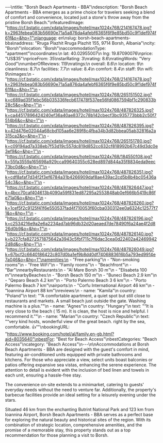 ---\ntitle: "Borsh Beach Apartments - BBA"\ndescription: "Borsh Beach Apartments - BBA emerges as a prime choice for travelers seeking a blend of comfort and convenience, located just a stone's throw away from the pristine Borsh Beach."\nfeaturedImage: "https://cf.bstatic.com/xdata/images/hotel/max1024x768/214167478.jpg?k=2963febea083b56690e71a5a876da4afebf6365f6f9e85bd50c9f1def974f61f&o=&hp=1"\nlanguage: en\nslug: borsh-beach-apartments-bba\naddress: "Rruga Plazhit Rruga Plazhit 155, 9714 Borsh, Albania"\ncity: "Borsh"\nlocation: "Borsh"\naccommodationType: "apartment"\ncoordinates:\n  lat: 40.02955007\n  lng: 19.87090076\nprice: "US$35"\npriceFrom: 35\nstarRating: 3\nrating: 8.6\nratingWords: "Very Good"\nnumberOfReviews: 119\nratings:\n  overall: 8.6\n  location: 9\n  cleanliness: 8.7\n  facilities: 7.7\n  value: 8.4\n  comfort: 8.4\n  staff: 9\n  wifi: 9\nimages:\n  - "https://cf.bstatic.com/xdata/images/hotel/max1024x768/214167478.jpg?k=2963febea083b56690e71a5a876da4afebf6365f6f9e85bd50c9f1def974f61f&o=&hp=1"\n  - "https://cf.bstatic.com/xdata/images/hotel/max1024x768/265151502.jpg?k=c689ad35f1ebc56b035336fecb617478f537ee56fd0867594bf1c290833b28c5&o=&hp=1"\n  - "https://cf.bstatic.com/xdata/images/hotel/max1024x768/487826325.jpg?k=ca44517896424240ef36a40ae8372c78b142cbecf3bc935773bbb2c50f7514b6&o=&hp=1"\n  - "https://cf.bstatic.com/xdata/images/hotel/max1024x768/487826395.jpg?k=42d476e02044a68cbd105aa6e289f8c4fba34b3d82bbea05ab32816a2a315ca2&o=&hp=1"\n  - "https://cf.bstatic.com/xdata/images/hotel/max1024x768/265151780.jpg?k=c09194ad7a338eb7f53d19c557dc819d852cc632cf818992b67c49d3dc0e3ef9&o=&hp=1"\n  - "https://cf.bstatic.com/xdata/images/hotel/max1024x768/184550108.jpg?k=55fa3559a165698a929cca99640355c628ed897d844a35f8834eda9eec73bc0d&o=&hp=1"\n  - "https://cf.bstatic.com/xdata/images/hotel/max1024x768/487826351.jpg?k=cdf8afaf7d34f2f3ef6784a31b4266909daf8ae439ac2cd5b8b4bc05436a54c3&o=&hp=1"\n  - "https://cf.bstatic.com/xdata/images/hotel/max1024x768/487826447.jpg?k=4bcc70caf404613b4090a59f831ed87295a2553848ab0ef666b5419c86fe71a0&o=&hp=1"\n  - "https://cf.bstatic.com/xdata/images/hotel/max1024x768/487826260.jpg?k=1cef5f2c9125f41f6e550537fad4f710053f60cba030312ee0a6324c12577f71&o=&hp=1"\n  - "https://cf.bstatic.com/xdata/images/hotel/max1024x768/487826196.jpg?k=c2534216e9a2e6a2234ad7ab96db32d20aeaed7de78490f6a24ae4f2d826d0b9&o=&hp=1"\n  - "https://cf.bstatic.com/xdata/images/hotel/max1024x768/487826140.jpg?k=b227cfa8272571875642a3943c5fbf711c7f6dac3cea0d22402a424699422d8d&o=&hp=1"\n  - "https://cf.bstatic.com/xdata/images/hotel/max1024x768/487826049.jpg?k=67bcf2c6640186422c807d0ba1ef9b8dd0df7406883616b5a793ed9914e7a046&o=&hp=1"\namenities:\n  - "Free parking"\n  - "Non-smoking rooms"\n  - "Free WiFi"\n  - "Family rooms"\n  - "Beachfront"\n  - "Bar"\nnearbyRestaurants:\n  - "Al Mare Borsh 30 m"\n  - "Elisabeta 100 m"\nnearbyBeaches:\n  - "Borsh Beach 150 m"\n  - "Buneci Beach 2.9 km"\n  - "Qeparo Beach 4.2 km"\n  - "Porto Palermo Beach 3 6 km"\n  - "Porto Palermo Beach 7 km"\nairports:\n  - "Corfu International Airport 46 km"\n  - "Ioannina Airport 88 km"\nreviews:\n  - name: "Kamila"\n    country: "Poland"\n    text: "“A comfortable apartment, a quiet spot but still close to restaurants and markets. A small beach just outside the gate. Washing machine is a plus.”"\n  - name: "Agnes"\n    country: "Hungary"\n    text: "“It is very close to the beach ( 15 m). It is clean, the host is nice and helpful. I recommend it.”"\n  - name: "Marian"\n    country: "Czech Republic"\n    text: "“very kind hosts, wonderful view of the great beach. right by the sea, comfortable. 👍”"\nbookingURL: "https://www.booking.com/hotel/al/family.en-gb.html?aid=8035640"\nbestFor: "Best for Beach Access"\nbestCategories: "Beach Access"\ncategory: "Beach Access"\n---\n\nAccommodations at Borsh Beach Apartments - BBA are designed with the guest's comfort in mind, featuring air-conditioned units equipped with private bathrooms and kitchens. For those who appreciate a view, select units boast balconies or patios offering expansive sea vistas, enhancing the serene experience. The attention to detail is evident with the inclusion of bed linen and towels in each unit, ensuring a hassle-free stay.

The convenience on-site extends to a minimarket, catering to guests' everyday needs without the need to venture far. Additionally, the property's barbecue facilities provide an ideal setting for a leisurely evening under the stars.

Situated 46 km from the enchanting Butrint National Park and 123 km from Ioannina Airport, Borsh Beach Apartments - BBA serves as a perfect base for exploring the natural beauty and historical sites of the region. With its combination of strategic location, comprehensive amenities, and the promise of a memorable stay, this property stands out as a top recommendation for those planning a visit to Borsh.